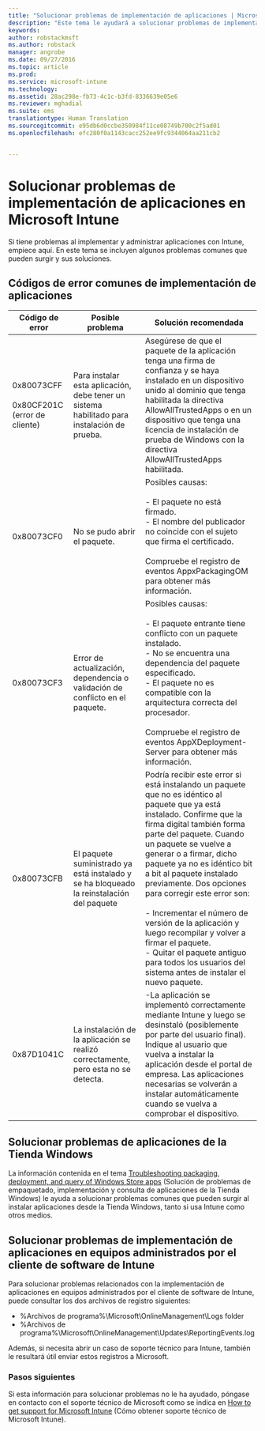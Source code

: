 ```yaml
---
title: "Solucionar problemas de implementación de aplicaciones | Microsoft Intune"
description: "Este tema le ayudará a solucionar problemas de implementación de aplicaciones con Microsoft Intune."
keywords: 
author: robstackmsft
ms.author: robstack
manager: angrobe
ms.date: 09/27/2016
ms.topic: article
ms.prod: 
ms.service: microsoft-intune
ms.technology: 
ms.assetid: 28ac298e-fb73-4c1c-b3fd-8336639e05e6
ms.reviewer: mghadial
ms.suite: ems
translationtype: Human Translation
ms.sourcegitcommit: e95db6d0ccbe350984f11ce08749b700c2f5ad01
ms.openlocfilehash: efc280f0a1143cacc252ee9fc9344064aa211cb2


---
```


# Solucionar problemas de implementación de aplicaciones en Microsoft Intune
Si tiene problemas al implementar y administrar aplicaciones con Intune, empiece aquí. En este tema se incluyen algunos problemas comunes que pueden surgir y sus soluciones.

## Códigos de error comunes de implementación de aplicaciones

|Código de error|Posible problema|Solución recomendada|
|--------------|--------------------|------------------------|
|0x80073CFF<br /><br />0x80CF201C (error de cliente)|Para instalar esta aplicación, debe tener un sistema habilitado para instalación de prueba.|Asegúrese de que el paquete de la aplicación tenga una firma de confianza y se haya instalado en un dispositivo unido al dominio que tenga habilitada la directiva AllowAllTrustedApps o en un dispositivo que tenga una licencia de instalación de prueba de Windows con la directiva AllowAllTrustedApps habilitada.|
|0x80073CF0|No se pudo abrir el paquete.|Posibles causas:<br /><br />-   El paquete no está firmado.<br />-   El nombre del publicador no coincide con el sujeto que firma el certificado.<br /><br />Compruebe el registro de eventos AppxPackagingOM para obtener más información.|
|0x80073CF3|Error de actualización, dependencia o validación de conflicto en el paquete.|Posibles causas:<br /><br />-   El paquete entrante tiene conflicto con un paquete instalado.<br />-   No se encuentra una dependencia del paquete especificado.<br />-   El paquete no es compatible con la arquitectura correcta del procesador.<br /><br />Compruebe el registro de eventos AppXDeployment-Server para obtener más información.|
|0x80073CFB|El paquete suministrado ya está instalado y se ha bloqueado la reinstalación del paquete|Podría recibir este error si está instalando un paquete que no es idéntico al paquete que ya está instalado. Confirme que la firma digital también forma parte del paquete. Cuando un paquete se vuelve a generar o a firmar, dicho paquete ya no es idéntico bit a bit al paquete instalado previamente. Dos opciones para corregir este error son:<br /><br />-   Incrementar el número de versión de la aplicación y luego recompilar y volver a firmar el paquete.<br />-   Quitar el paquete antiguo para todos los usuarios del sistema antes de instalar el nuevo paquete.|
|0x87D1041C|La instalación de la aplicación se realizó correctamente, pero esta no se detecta.|-La aplicación se implementó correctamente mediante Intune y luego se desinstaló (posiblemente por parte del usuario final). Indique al usuario que vuelva a instalar la aplicación desde el portal de empresa. Las aplicaciones necesarias se volverán a instalar automáticamente cuando se vuelva a comprobar el dispositivo.|

## Solucionar problemas de aplicaciones de la Tienda Windows

La información contenida en el tema [Troubleshooting packaging, deployment, and query of Windows Store apps](https://msdn.microsoft.com/library/windows/desktop/hh973484.aspx) (Solución de problemas de empaquetado, implementación y consulta de aplicaciones de la Tienda Windows) le ayuda a solucionar problemas comunes que pueden surgir al instalar aplicaciones desde la Tienda Windows, tanto si usa Intune como otros medios.

## Solucionar problemas de implementación de aplicaciones en equipos administrados por el cliente de software de Intune
Para solucionar problemas relacionados con la implementación de aplicaciones en equipos administrados por el cliente de software de Intune, puede consultar los dos archivos de registro siguientes:
- %Archivos de programa%\Microsoft\OnlineManagement\Logs folder
- %Archivos de programa%\Microsoft\OnlineManagement\Updates\ReportingEvents.log

Además, si necesita abrir un caso de soporte técnico para Intune, también le resultará útil enviar estos registros a Microsoft.


### Pasos siguientes
Si esta información para solucionar problemas no le ha ayudado, póngase en contacto con el soporte técnico de Microsoft como se indica en [How to get support for Microsoft Intune](how-to-get-support-for-microsoft-intune.md) (Cómo obtener soporte técnico de Microsoft Intune).



<!--HONumber=Oct16_HO2-->


